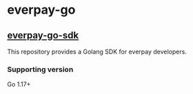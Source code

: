 # everpay-go

## [everpay-go-sdk](./sdk/sdk.go)

This repository provides a Golang SDK for everpay developers.

### Supporting version

Go 1.17+

